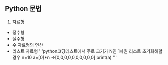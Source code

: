 ## Python 문법

1. 자료형
+ 정수형
+ 실수형
+ 수 자료형의 연산
+ 리스트 자료형
'''python코딩테스트에서 주로 크기가 N인 1차원 리스트 초기화해할 경우
   n=10
   a=[0]*n                 ->[0,0,0,0,0,0,0,0,0,0]
   print(a)
 '''
